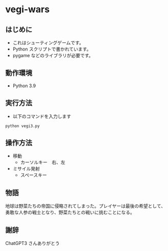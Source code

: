 # vegi-wars

## はじめに
- これはシューティングゲームです。
- Python スクリプトで書かれています。
- pygame などのライブラリが必要です。

## 動作環境
- Python 3.9


## 実行方法
- 以下のコマンドを入力します
```
python vegi3.py
```

## 操作方法
- 移動
    - カーソルキー　右、左
- ミサイル発射
    - スペースキー

## 物語
地球は野菜たちの帝国に侵略されてしまった。プレイヤーは最後の希望として、勇敢な人参の戦士となり、野菜たちとの戦いに挑むことになる。

## 謝辞
ChatGPT3 さんありがとう
